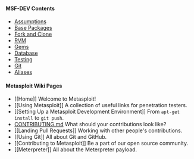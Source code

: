 #### MSF-DEV Contents

* [Assumptions](#assumptions)
* [Base Packages](#install-the-base-dev-packages)
* [Fork and Clone](#fork-and-clone)
* [RVM](#install-rvm)
* [Gems](#install-bundled-gems)
* [Database](#set-up-postgresql)
* [Testing](#run-specs)
* [Git](#configure-git)
* [Aliases](#handy-aliases)

#### Metasploit Wiki Pages

* [[Home]] Welcome to Metasploit!
* [[Using Metasploit]] A collection of useful links for penetration testers.
* [[Setting Up a Metasploit Development Environment]] From `apt-get install` to `git push`.
* [CONTRIBUTING.md](https://github.com/rapid7/metasploit-framework/blob/master/CONTRIBUTING.md) What should your contributions look like?
* [[Landing Pull Requests]] Working with other people's contributions.
* [[Using Git]] All about Git and GitHub.
* [[Contributing to Metasploit]] Be a part of our open source community.
* [[Meterpreter]] All about the Meterpreter payload.

